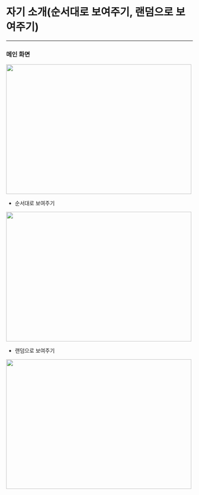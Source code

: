 # 자기 소개(순서대로 보여주기, 랜덤으로 보여주기)

<hr>

### 메인 화면
<img src="https://user-images.githubusercontent.com/74242937/106401118-ba991080-6465-11eb-8396-734e9eb7c789.PNG" width="500px" height="350px" />

- 순서대로 보여주기
<img src="(https://user-images.githubusercontent.com/74242937/106401249-64789d00-6466-11eb-899d-cbd94e8ceab2.gif" width="500px" height="350px" />

- 랜덤으로 보여주기
<img src="https://user-images.githubusercontent.com/74242937/106401253-66daf700-6466-11eb-9352-f70b0bc2fbfe.gif" width="500px" height="350px" />
